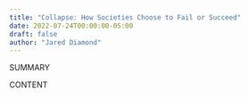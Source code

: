 ```yaml
---
title: "Collapse: How Societies Choose to Fail or Succeed"
date: 2022-07-24T00:00:00-05:00
draft: false
author: "Jared Diamond"
---
```


SUMMARY

<!--more-->

CONTENT